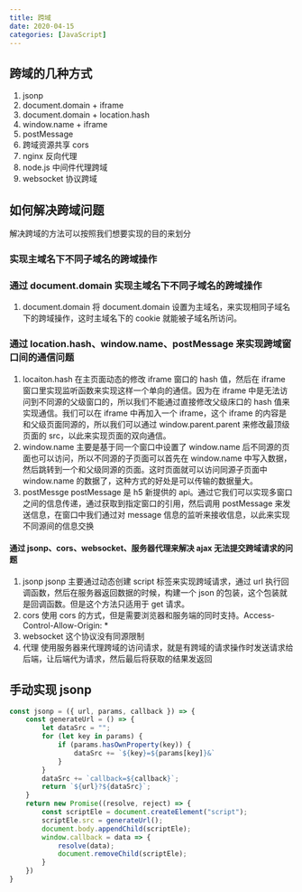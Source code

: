 ```yaml
---
title: 跨域
date: 2020-04-15
categories: [JavaScript]
---
```


## 跨域的几种方式

1. jsonp
2. document.domain + iframe
3. document.domain + location.hash
4. window.name + iframe
5. postMessage
6. 跨域资源共享 cors
7. nginx 反向代理
8. node.js 中间件代理跨域
9. websocket 协议跨域

## 如何解决跨域问题

解决跨域的方法可以按照我们想要实现的目的来划分

### 实现主域名下不同子域名的跨域操作

### 通过 document.domain 实现主域名下不同子域名的跨域操作

1. document.domain
   将 document.domain 设置为主域名，来实现相同子域名下的跨域操作，这时主域名下的 cookie 就能被子域名所访问。

### 通过 location.hash、window.name、postMessage 来实现跨域窗口间的通信问题

1. locaiton.hash
   在主页面动态的修改 iframe 窗口的 hash 值，然后在 iframe 窗口里实现监听函数来实现这样一个单向的通信。因为在 iframe 中是无法访问到不同源的父级窗口的，所以我们不能通过直接修改父级床口的 hash 值来实现通信。我们可以在 iframe 中再加入一个 iframe，这个 iframe 的内容是和父级页面同源的，所以我们可以通过 window.parent.parent 来修改最顶级页面的 src，以此来实现页面的双向通信。
2. window.name
   主要是基于同一个窗口中设置了 window.name 后不同源的页面也可以访问，所以不同源的子页面可以首先在 window.name 中写入数据，然后跳转到一个和父级同源的页面。这时页面就可以访问同源子页面中 window.name 的数据了，这种方式的好处是可以传输的数据量大。
3. postMessge
   postMessage 是 h5 新提供的 api。通过它我们可以实现多窗口之间的信息传递，通过获取到指定窗口的引用，然后调用 postMessage 来发送信息，在窗口中我们通过对 message 信息的监听来接收信息，以此来实现不同源间的信息交换

#### 通过 jsonp、cors、websocket、服务器代理来解决 ajax 无法提交跨域请求的问题

1. jsonp
   jsonp 主要通过动态创建 script 标签来实现跨域请求，通过 url 执行回调函数，然后在服务器返回数据的时候，构建一个 json 的包装，这个包装就是回调函数。但是这个方法只适用于 get 请求。
2. cors
   使用 cors 的方式，但是需要浏览器和服务端的同时支持。Access-Control-Allow-Origin: *
3. websocket
   这个协议没有同源限制
4. 代理
   使用服务器来代理跨域的访问请求，就是有跨域的请求操作时发送请求给后端，让后端代为请求，然后最后将获取的结果发返回

## 手动实现 jsonp

```js
const jsonp = ({ url, params, callback }) => {
    const generateUrl = () => {
        let dataSrc = "";
        for (let key in params) {
            if (params.hasOwnProperty(key)) {
                dataSrc += `${key}=${params[key]}&`
            }
        }
        dataSrc += `callback=${callback}`;
        return `${url}?${dataSrc}`;
    }
    return new Promise((resolve, reject) => {
        const scriptEle = document.createElement("script");
        scriptEle.src = generateUrl();
        document.body.appendChild(scriptEle);
        window.callback = data => {
            resolve(data);
            document.removeChild(scriptEle);
        }
    })
}
```